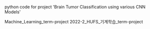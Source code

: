 python code for project 'Brain Tumor Classification using various CNN Models'

Machine_Learning_term-project
2022-2_HUFS_기계학습_term-project
